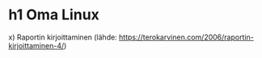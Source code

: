 
# h1 Oma Linux

x) Raportin kirjoittaminen (lähde: https://terokarvinen.com/2006/raportin-kirjoittaminen-4/)
